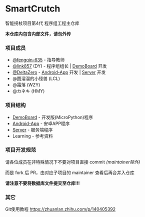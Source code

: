 # SmartCrutch

智能拐杖项目第4代 程序组工程主仓库  

**本仓库内包含内部文件，请勿外传**



### 项目成员

- [@fengqin-635](https://github.com/fengqin-635) - 指导教师
- [@link857](https://github.com/link857) (DY) - 程序组组长 | [DemoBoard](https://github.com/SZ2G-RoboticsClub/SmartCrutch-DemoBoard) 开发
- [@DeltaZero](https://github.com/233a344a455) - [Android-App](https://github.com/SZ2G-RoboticsClub/SmartCrutch-Android-App) 开发 | [Server](https://github.com/SZ2G-RoboticsClub/SmartCrutch-Server) 开发
- @圆溜溜的小怪兽 (LCL)
- @霜落 (WZY)
- @カネキ (HMY)



### 项目结构

- [DemoBoard](https://github.com/SZ2G-RoboticsClub/SmartCrutch-DemoBoard) - 开发版(MicroPython)程序
- [Android-App](https://github.com/SZ2G-RoboticsClub/SmartCrutch-Android-App) - 安卓APP程序
- [Server](https://github.com/SZ2G-RoboticsClub/SmartCrutch-Server) - 服务端程序
- Learning - 参考资料



### 项目开发规范

请各位成员在非特殊情况下不要对项目直接 commit *(maintainer除外)*  

而是 fork 后 PR，由对应子项目的 maintainer 查看后再合并入仓库   

**请注意不要将数据库文件提交至仓库!!!**  



### 其它

Git使用教程 https://zhuanlan.zhihu.com/p/140405392

